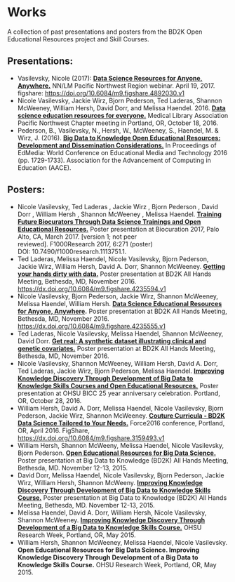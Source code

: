 # Works
A collection of past presentations and posters from the BD2K Open Educational Resources project and Skill Courses.

## Presentations:
- Vasilevsky, Nicole (2017): **[Data Science Resources for Anyone, Anywhere.](https://figshare.com/articles/Data_Science_Resources_for_Anyone_Anywhere/4892030)** NN/LM Pacific Northwest Region webinar. April 19, 2017. figshare:
https://doi.org/10.6084/m9.figshare.4892030.v1
- Nicole Vasilevsky, Jackie Wirz, Bjorn Pederson, Ted Laderas, Shannon McWeeney, William Hersh, David Dorr, and Melissa Haendel. 2016. **[Data science education resources for everyone.](https://figshare.com/articles/Data_science_education_resources_for_everyone/4891850)** Medical Library Association Pacific Northwest Chapter meeting in Portland, OR, October 18, 2016. 
- Pederson, B., Vasilevsky, N., Hersh, W., McWeeney, S., Haendel, M. & Wirz, J. (2016). **[Big Data to Knowledge Open Educational Resources: Development and Dissemination Considerations.](https://doi.org/10.6084/m9.figshare.4876808.v1)** In Proceedings of EdMedia: World Conference on Educational Media and Technology 2016 (pp. 1729-1733). Association for the Advancement of Computing in Education (AACE).

## Posters:
- Nicole Vasilevsky, Ted Laderas , Jackie Wirz , Bjorn Pederson , David Dorr , William Hersh , Shannon McWeeney , Melissa Haendel. **[Training Future Biocurators Through Data Science Trainings and Open Educational Resources.](https://f1000research.com/posters/6-271)** Poster presentation at Biocuration 2017, Palo Alto, CA, March 2017. [version 1; not peer reviewed]. F1000Research 2017, 6:271 (poster) DOI: 10.7490/f1000research.1113751.1. 
- Ted Laderas, Melissa Haendel, Nicole Vasilevsky, Bjorn Pederson, Jackie Wirz, William Hersh, David A. Dorr, Shannon McWeeney. **[Getting your hands dirty with data.](https://figshare.com/articles/Getting_Your_Hands_Dirty_With_Data/4235594/1)** Poster presentation at BD2K All Hands Meeting, Bethesda, MD, November 2016. https://dx.doi.org/10.6084/m9.figshare.4235594.v1
- Nicole Vasilevsky, Bjorn Pederson, Jackie Wirz, Shannon McWeeney, Melissa Haendel, William Hersh. **[Data Science Educational Resources for Anyone, Anywhere](https://dx.doi.org/10.6084/m9.figshare.4235555.v1).** Poster presentation at BD2K All Hands Meeting, Bethesda, MD, November 2016. https://dx.doi.org/10.6084/m9.figshare.4235555.v1
- Ted Laderas, Nicole Vasilevsky, Melissa Haendel, Shannon McWeeney, David Dorr. **[Get real: A synthetic dataset illustrating clinical and genetic covariates.](https://figshare.com/articles/Get_real_A_synthetic_dataset_illustrating_clinical_and_genetic_covariates/4239959)** Poster presentation at BD2K All Hands Meeting, Bethesda, MD, November 2016.
- Nicole Vasilevsky, Shannon McWeeney, William Hersh, David A. Dorr, Ted Laderas, Jackie Wirz, Bjorn Pederson, Melissa Haendel. **[Improving Knowledge Discovery Through Development of  Big Data to Knowledge Skills Courses and Open Educational Resources.](https://figshare.com/articles/Improving_Knowledge_Discovery_Through_Development_of_Big_Data_to_Knowledge_Skills_Courses_and_Open_Educational_Resources/4896797)** Poster presentation at OHSU BICC 25 year anniversary celebration. Portland, OR, October 28, 2016. 
- William Hersh, David A. Dorr, Melissa Haendel, Nicole Vasilevsky, Bjorn Pederson, Jackie Wirz, Shannon McWeeney. **[Couture Curricula - BD2K Data Science Tailored to Your Needs.](https://dx.doi.org/10.6084/m9.figshare.3159493.v1)** Force2016 conference, Portland, OR, April 2016. FigShare, https://dx.doi.org/10.6084/m9.figshare.3159493.v1 
- William Hersh, Shannon McWeeny, Melissa Haendel, Nicole Vasilevsky, Bjorn Pederson. **[Open Educational Resources for Big Data Science.](http://www.slideshare.net/billhersh/open-educational-resources-for-big-data-science)** Poster presentation at Big Data to Knowledge (BD2K) All Hands Meeting, Bethesda, MD. November 12-13, 2015. 
- David Dorr, Melissa Haendel, Nicole Vasilevsky, Bjorn Pederson, Jackie Wirz, William Hersh, Shannon McWeeny. **[Improving Knowledge Discovery Through Development of Big Data to Knowledge Skills Course.](https://figshare.com/articles/Improving_Knowledge_Discovery_Through_Development_of_Big_Data_to_Knowledge_Skills_Course/4887272)** Poster presentation at Big Data to Knowledge (BD2K) All Hands Meeting, Bethesda, MD. November 12-13, 2015.
- Melissa Haendel, David A. Dorr, William Hersh, Nicole Vasilevsky, Shannon McWeeney. **[Improving Knowledge Discovery Through Development of a Big Data to Knowledge Skills Course.](https://figshare.com/articles/Improving_Knowledge_Discovery_Through_Development_of_a_Big_Data_to_Knowledge_Skills_Course/4887299)** OHSU Research Week, Portland, OR, May 2015.
- William Hersh, Shannon McWeeney, Melissa Haendel, Nicole Vasilevsky. **Open Educational Resources for Big Data Science. Improving Knowledge Discovery Through Development of a Big Data to Knowledge Skills Course.** OHSU Research Week, Portland, OR, May 2015.
